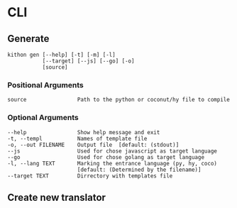 CLI
===

Generate
--------

```
kithon gen [--help] [-t] [-m] [-l]
           [--target] [--js] [--go] [-o]
           [source]
```

### Positional Arguments

```
source                Path to the python or coconut/hy file to compile
```

### Optional Arguments

```
--help                Show help message and exit
-t, --templ           Names of template file
-o, --out FILENAME    Output file  [default: (stdout)]
--js                  Used for chose javascript as target language
--go                  Used for chose golang as target language
-l, --lang TEXT       Marking the entrance language (py, hy, coco)
	                  [default: (Determined by the filename)]
--target TEXT         Dirrectory with templates file

```

Create new translator
---------------------
